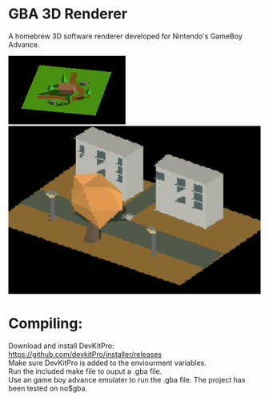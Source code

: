 # GBA 3D Renderer

A homebrew 3D software renderer developed for Nintendo's GameBoy Advance.

![](docs/GBA_3D_renderer.gif)
![](docs/GBA_city.png)

# Compiling:
Download and install DevKitPro: https://github.com/devkitPro/installer/releases  
Make sure DevKitPro is added to the enviourment variables.  
Run the included make file to ouput a .gba file.  
Use an game boy advance emulater to run the .gba file. The project has been tested on no$gba.  
